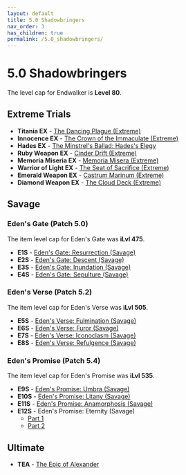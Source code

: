 ```yaml
---
layout: default
title: 5.0 Shadowbringers
nav_order: 3
has_children: true
permalink: /5.0_shadowbringers/
---
```


# 5.0 Shadowbringers

The level cap for Endwalker is **Level 80**.

## Extreme Trials

- **Titania EX** - [The Dancing Plague (Extreme)](extreme_trials/titania/README.md)
- **Innocence EX** - [The Crown of the Immaculate (Extreme)](extreme_trials/innocence/README.md)
- **Hades EX** - [The Minstrel's Ballad: Hades's Elegy](extreme_trials/hades/README.md)
- **Ruby Weapon EX** - [Cinder Drift (Extreme)](extreme_trials/ruby_weapon/README.md)
- **Memoria Miseria EX** - [Memoria Misera (Extreme)](extreme_trials/memoria_misera/README.md)
- **Warrior of Light EX** - [The Seat of Sacrifice (Extreme)](extreme_trials/seat_of_sacrifice/README.md)
- **Emerald Weapon EX** - [Castrum Marinum (Extreme)](extreme_trials/emerald_weapon/README.md)
- **Diamond Weapon EX** - [The Cloud Deck (Extreme)](extreme_trials/diamond_weapon/README.md)

## Savage

### Eden's Gate (Patch 5.0)

The item level cap for Eden's Gate was **iLvl 475**.

- **E1S** - [Eden's Gate: Resurrection (Savage)](savage_raids/e1s/README.md)
- **E2S** - [Eden's Gate: Descent (Savage)](savage_raids/e2s/README.md)
- **E3S** - [Eden's Gate: Inundation (Savage)](savage_raids/e3s/README.md)
- **E4S** - [Eden's Gate: Sepulture (Savage)](savage_raids/e4s/README.md)

### Eden's Verse (Patch 5.2)

The item level cap for Eden's Verse was **iLvl 505**.

- **E5S** - [Eden's Verse: Fulmination (Savage)](savage_raids/e5s/README.md)
- **E6S** - [Eden's Verse: Furor (Savage)](savage_raids/e6s/README.md)
- **E7S** - [Eden's Verse: Iconoclasm (Savage)](savage_raids/e7s/README.md)
- **E8S** - [Eden's Verse: Refulgence (Savage)](savage_raids/e8s/README.md)

### Eden's Promise (Patch 5.4)

The item level cap for Eden's Promise was **iLvl 535**.

- **E9S** - [Eden's Promise: Umbra (Savage)](savage_raids/e9s/README.md)
- **E10S** - [Eden's Promise: Litany (Savage)](savage_raids/e10s/README.md)
- **E11S** - [Eden's Promise: Anamorphosis (Savage)](savage_raids/e11s/README.md)
- **E12S** - Eden's Promise: Eternity (Savage)
	- [Part 1](savage_raids/e12s_1/README.md)
	- [Part 2](savage_raids/e12s_2/README.md)

## Ultimate

- **TEA** - [The Epic of Alexander](../ultimates/tea/README.md)